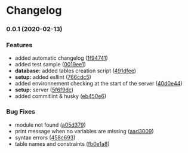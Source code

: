 # Changelog

### 0.0.1 (2020-02-13)

### Features

- added automatic changelog
  ([1f94741](https://github.com/MSPR-CICD/simple_app/commit/1f9474124ccda34da8965d1ec2ff4f94a532eeb2))
- added test sample
  ([0019ee1](https://github.com/MSPR-CICD/simple_app/commit/0019ee13b8cc1ca2af4ca69db9ebcca2bd7173e2))
- **database:** added tables creation script
  ([491dfee](https://github.com/MSPR-CICD/simple_app/commit/491dfeed4ca6b1a286afe14d1372e5432f1117fa))
- **setup:** added esllint
  ([766cdc5](https://github.com/MSPR-CICD/simple_app/commit/766cdc57ffbc0070733b5dd7cd2a87583e66bf75))
- added environnement checking at the start of the server
  ([40d0e44](https://github.com/MSPR-CICD/simple_app/commit/40d0e447fa5014feec5dfd06d0965e72c03ebc72))
- **setup:** server
  ([5f6f9dc](https://github.com/MSPR-CICD/simple_app/commit/5f6f9dce2dc55773e209b844933862a173f0e9c1))
- added commitlint & husky
  ([eb450e6](https://github.com/MSPR-CICD/simple_app/commit/eb450e6d9b006382edfc70c030219b23bbb52ff3))

### Bug Fixes

- module not found
  ([a05d379](https://github.com/MSPR-CICD/simple_app/commit/a05d37921cfaf2060ac6123acf9e8359373e850e))
- print message when no variables are missing
  ([aad3009](https://github.com/MSPR-CICD/simple_app/commit/aad3009faf6bba5b47b91d7cc9ab3225768eecea))
- syntax errors
  ([458c693](https://github.com/MSPR-CICD/simple_app/commit/458c693bdb090e4cdef874b48c66a318fcad4c81))
- table names and constraints
  ([fb0e1a8](https://github.com/MSPR-CICD/simple_app/commit/fb0e1a87837af519e8ea5e4903e57c7cce5d33cf))
